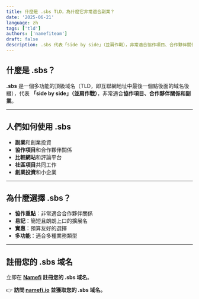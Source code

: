 ```yaml
---
title: 什麼是 .sbs TLD，為什麼它非常適合副業？
date: '2025-06-21'
language: zh
tags: ['tld']
authors: ['namefiteam']
draft: false
description: .sbs 代表「side by side」（並肩作戰），非常適合協作項目、合作夥伴關係和副業。
---
```


## **什麼是 .sbs？**

**.sbs** 是一個多功能的頂級域名（TLD，即互聯網地址中最後一個點後面的域名後綴），代表 **「side by side」（並肩作戰）**，非常適合**協作項目、合作夥伴關係和副業**。

---

## **人們如何使用 .sbs**

* **副業**和創業投資
* **協作項目**和合作夥伴關係
* **比較網站**和評論平台
* **社區項目**共同工作
* **創業投資**和小企業

---

## **為什麼選擇 .sbs？**

* **協作重點**：非常適合合作夥伴關係
* **易記**：簡短且朗朗上口的擴展名
* **實惠**：預算友好的選擇
* **多功能**：適合多種業務類型

---

## **註冊您的 .sbs 域名**

立即在 **[Namefi](https://namefi.io) 註冊您的 .sbs 域名**。

👉 **訪問 [namefi.io](https://namefi.io) 並獲取您的 .sbs 域名。**